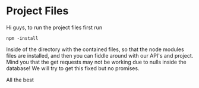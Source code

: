 # Project Files

Hi guys, to run the project files first run 

```
npm -install
```
Inside of the directory with the contained files, so that the node modules files are installed, and then you can fiddle around with our API's and project.
Mind you that the get requests may not be working due to nulls inside the database! We will try to get this fixed but no promises.

All the best
